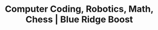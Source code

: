 ---
type: "home"
title: "Computer Coding, Robotics, Math, Chess | Blue Ridge Boost"

####################### Banner #########################
banner:
  title: "Blue Ridge Boost"
  subtitle: "Locally-owned education company specializing in math, robotics, computing, and chess."
  all_buttons:
    - special_buttons:
        enable: false
        group_label: "Gift Cards"
        group_link: "https://store.blueridgeboost.com/products/gift-card"
        buttons:
          - enable: false
            label: "Gift Cards now Available"
            link: "https://store.blueridgeboost.com/products/gift-card"
            style: "none"

    - top_buttons:
        enable: true
        group_label: ""
        group_link: "#quick-links"
        buttons:
          - enable: true
            label: "Book a Birthday Party"
            link: "celebrations/"
            style: btnsmall
          - enable: true
            label: "World Robot Olympiad"
            link: "wro/"
            style: btnsmall
          - enable: true
            label: "Tutoring"
            link: "tutoring/"
            style: btnsmall

    - classes_buttons:
        enable: true
        group_label: "Classes"
        group_link: "classes/"
        buttons:
          - enable: true
            label: "Math"
            link: "classes/math"
            style: btnsmall
          - enable: true
            label: "Coding"
            link: "classes/coding"
            style: btnsmall
          - enable: true
            label: "Robotics"
            link: "classes/robotics"
            style: btnsmall
          - enable: true
            label: "Science"
            link: "classes/science"
            style: btnsmall
          - enable: false
            label: "Chess"
            link: "classes/chess"
            style: btnsmall

    - camps_buttons:
        enable: true
        group_label: "Camps"
        group_link: "camps/"
        buttons:
          - enable: true
            label: "1-Day"
            link: "1-day-camps/"
            style: btnsmall
          - enable: true
            label: "Grades 1 to 3"
            link: "summer-camps/rising-1-3/"
            style: btnsmall
          - enable: true
            label: "Grades 4 to 6"
            link: "summer-camps/rising-4-6/"
            style: btnsmall
          - enable: true
            label: "Grades 7 to 12"
            link: "summer-camps/rising-7-12/"
            style: btnsmall
          - enable: true
            label: "Robotics Certifications"
            link: "quest-for-excellence-camps/"
            style: btnsmall

    - gaming_buttons:
        enable: true
        group_label: "Gaming"
        group_link: ""
        buttons:
          - enable: true
            label: "Minecraft Club"
            link: "minecraft/"
            style: btnsmallest
          - enable: true
            label: "Roblox Club"
            link: "roblox/"
            style: btnsmallest
          - enable: true
            label: "Fortnite Club"
            link: "fortnite/"
            style: btnsmallest

    - bottom_buttons:
        enable: true
        group_label: "Events"
        group_link: ""
        buttons:
          - enable: true
            label: "Parents' Night Out"
            link: "parents-night-out/"
            style: btnsmall
          - enable: true
            label: "Girl-Powered Fridays"
            link: "girl-powered-fridays/"
            style: btnsmall
---